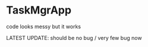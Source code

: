 # TaskMgrApp

code looks messy but it works<br/>

LATEST UPDATE:
should be no bug / very few bug now


